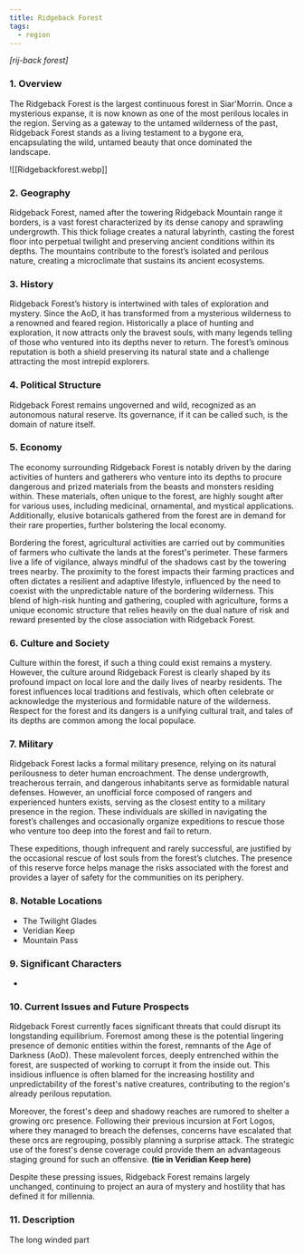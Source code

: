 ```yaml
---
title: Ridgeback Forest
tags:
  - region
---
```

*[rij-back forest]*
### 1. **Overview**

The Ridgeback Forest is the largest continuous forest in Siar'Morrin. Once a mysterious expanse, it is now known as one of the most perilous locales in the region. Serving as a gateway to the untamed wilderness of the past, Ridgeback Forest stands as a living testament to a bygone era, encapsulating the wild, untamed beauty that once dominated the landscape.

![[Ridgebackforest.webp]]
### 2. **Geography**

Ridgeback Forest, named after the towering Ridgeback Mountain range it borders, is a vast forest characterized by its dense canopy and sprawling undergrowth. This thick foliage creates a natural labyrinth, casting the forest floor into perpetual twilight and preserving ancient conditions within its depths. The mountains contribute to the forest’s isolated and perilous nature, creating a microclimate that sustains its ancient ecosystems.

### 3. **History**

Ridgeback Forest’s history is intertwined with tales of exploration and mystery. Since the AoD, it has transformed from a mysterious wilderness to a renowned and feared region. Historically a place of hunting and exploration, it now attracts only the bravest souls, with many legends telling of those who ventured into its depths never to return. The forest’s ominous reputation is both a shield preserving its natural state and a challenge attracting the most intrepid explorers.

### 4. **Political Structure**

Ridgeback Forest remains ungoverned and wild, recognized as an autonomous natural reserve. Its governance, if it can be called such, is the domain of nature itself.

### 5. **Economy**

The economy surrounding Ridgeback Forest is notably driven by the daring activities of hunters and gatherers who venture into its depths to procure dangerous and prized materials from the beasts and monsters residing within. These materials, often unique to the forest, are highly sought after for various uses, including medicinal, ornamental, and mystical applications. Additionally, elusive botanicals gathered from the forest are in demand for their rare properties, further bolstering the local economy.

Bordering the forest, agricultural activities are carried out by communities of farmers who cultivate the lands at the forest's perimeter. These farmers live a life of vigilance, always mindful of the shadows cast by the towering trees nearby. The proximity to the forest impacts their farming practices and often dictates a resilient and adaptive lifestyle, influenced by the need to coexist with the unpredictable nature of the bordering wilderness. This blend of high-risk hunting and gathering, coupled with agriculture, forms a unique economic structure that relies heavily on the dual nature of risk and reward presented by the close association with Ridgeback Forest.

### 6. **Culture and Society**

Culture within the forest, if such a thing could exist remains a mystery. However, the culture around Ridgeback Forest is clearly shaped by its profound impact on local lore and the daily lives of nearby residents. The forest influences local traditions and festivals, which often celebrate or acknowledge the mysterious and formidable nature of the wilderness. Respect for the forest and its dangers is a unifying cultural trait, and tales of its depths are common among the local populace.

### 7. **Military**

Ridgeback Forest lacks a formal military presence, relying on its natural perilousness to deter human encroachment. The dense undergrowth, treacherous terrain, and dangerous inhabitants serve as formidable natural defenses. However, an unofficial force composed of rangers and experienced hunters exists, serving as the closest entity to a military presence in the region. These individuals are skilled in navigating the forest’s challenges and occasionally organize expeditions to rescue those who venture too deep into the forest and fail to return.

These expeditions, though infrequent and rarely successful, are justified by the occasional rescue of lost souls from the forest’s clutches. The presence of this reserve force helps manage the risks associated with the forest and provides a layer of safety for the communities on its periphery.

### 8. **Notable Locations**

- The Twilight Glades
- Veridian Keep
- Mountain Pass

### 9. **Significant Characters**

- 

### 10. **Current Issues and Future Prospects**

Ridgeback Forest currently faces significant threats that could disrupt its longstanding equilibrium. Foremost among these is the potential lingering presence of demonic entities within the forest, remnants of the Age of Darkness (AoD). These malevolent forces, deeply entrenched within the forest, are suspected of working to corrupt it from the inside out. This insidious influence is often blamed for the increasing hostility and unpredictability of the forest's native creatures, contributing to the region's already perilous reputation.

Moreover, the forest's deep and shadowy reaches are rumored to shelter a growing orc presence. Following their previous incursion at Fort Logos, where they managed to breach the defenses, concerns have escalated that these orcs are regrouping, possibly planning a surprise attack. The strategic use of the forest's dense coverage could provide them an advantageous staging ground for such an offensive. **(tie in Veridian Keep here)**

Despite these pressing issues, Ridgeback Forest remains largely unchanged, continuing to project an aura of mystery and hostility that has defined it for millennia.

### 11. **Description**

The long winded part
